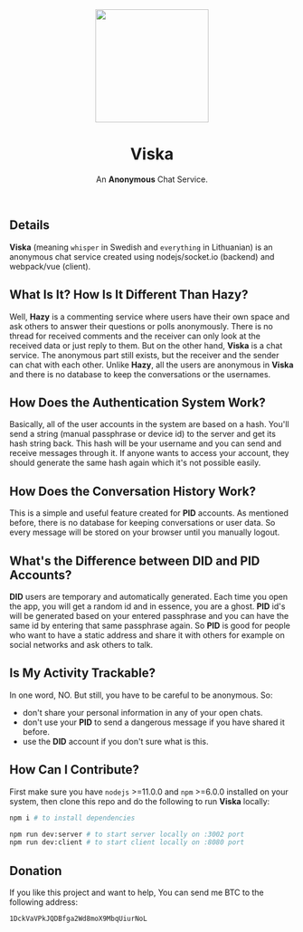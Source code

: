 <div align="center">
  <img src="https://raw.githubusercontent.com/nainemom/viska/dev/static/logo.png" height="200"/>
  <h1><b> Viska </b></h1>
  <p>An <b>Anonymous</b> Chat Service.</p>
  <br>
</div>

## Details

**Viska** (meaning `whisper` in Swedish and `everything` in Lithuanian) is an anonymous chat service created using nodejs/socket.io (backend) and webpack/vue (client).

## What Is It? How Is It Different Than Hazy?
Well, **Hazy** is a commenting service where users have their own space and ask others to answer their questions or polls anonymously. There is no thread for received comments and the receiver can only look at the received data or just reply to them. But on the other hand, **Viska** is a chat service. The anonymous part still exists, but the receiver and the sender can chat with each other. Unlike **Hazy**, all the users are anonymous in **Viska** and there is no database to keep the conversations or the usernames.

## How Does the Authentication System Work?
Basically, all of the user accounts in the system are based on a hash. You'll send a string (manual passphrase or device id) to the server and get its hash string back. This hash will be your username and you can send and receive messages through it. If anyone wants to access your account, they should generate the same hash again which it's not possible easily.

## How Does the Conversation History Work?
This is a simple and useful feature created for **PID** accounts. As mentioned before, there is no database for keeping conversations or user data. So every message will be stored on your browser until you manually logout.

## What's the Difference between DID and PID Accounts?
**DID** users are temporary and automatically generated. Each time you open the app, you will get a random id and in essence, you are a ghost. **PID** id's will be generated based on your entered passphrase and you can have the same id by entering that same passphrase again. So **PID** is good for people who want to have a static address and share it with others for example on social networks and ask others to talk.

## Is My Activity Trackable?
In one word, NO. But still, you have to be careful to be anonymous. So:
- don't share your personal information in any of your open chats.
- don't use your **PID** to send a dangerous message if you have shared it before.
- use the **DID** account if you don't sure what is this.

## How Can I Contribute?
First make sure you have `nodejs` >=11.0.0 and `npm` >=6.0.0 installed on your system, then clone this repo and do the following to run **Viska** locally:

```bash
npm i # to install dependencies

npm run dev:server # to start server locally on :3002 port
npm run dev:client # to start client locally on :8080 port
```

## Donation
If you like this project and want to help, You can send me BTC to the following address:
```
1DckVaVPkJQDBfga2Wd8moX9MbqUiurNoL
```
